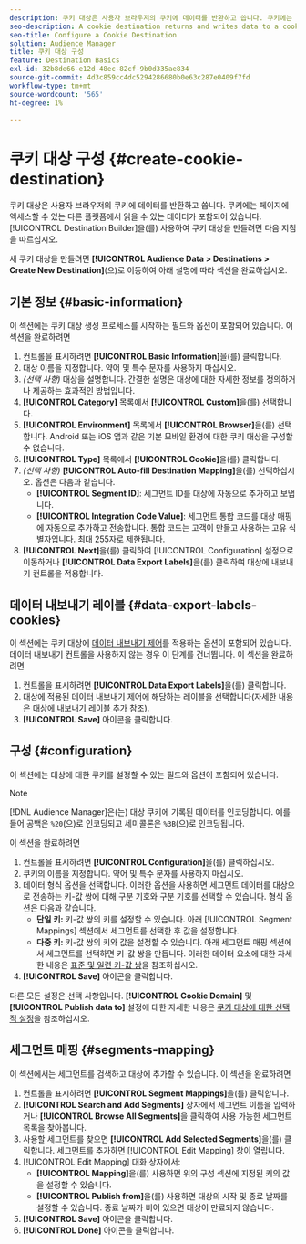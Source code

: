 ```yaml
---
description: 쿠키 대상은 사용자 브라우저의 쿠키에 데이터를 반환하고 씁니다. 쿠키에는 페이지에 액세스할 수 있는 다른 플랫폼에서 읽을 수 있는 데이터가 포함되어 있습니다. [!UICONTROL Destination Builder]을(를) 사용하여 쿠키 대상을 만들려면 다음 지침을 따르십시오.
seo-description: A cookie destination returns and writes data to a cookie in the user's browser. The cookie contains data that can be read by other platforms that have access to the page. Follow these instructions to create a cookie destination with [!UICONTROL Destination Builder].
seo-title: Configure a Cookie Destination
solution: Audience Manager
title: 쿠키 대상 구성
feature: Destination Basics
exl-id: 32b8de66-e12d-48ec-82cf-9b0d335ae834
source-git-commit: 4d3c859cc4dc5294286680b0e63c287e0409f7fd
workflow-type: tm+mt
source-wordcount: '565'
ht-degree: 1%

---
```


# 쿠키 대상 구성 {#create-cookie-destination}

쿠키 대상은 사용자 브라우저의 쿠키에 데이터를 반환하고 씁니다. 쿠키에는 페이지에 액세스할 수 있는 다른 플랫폼에서 읽을 수 있는 데이터가 포함되어 있습니다. [!UICONTROL Destination Builder]을(를) 사용하여 쿠키 대상을 만들려면 다음 지침을 따르십시오.

<!-- create-cookie-destination.xml -->

새 쿠키 대상을 만들려면 **[!UICONTROL Audience Data > Destinations > Create New Destination]**(으)로 이동하여 아래 설명에 따라 섹션을 완료하십시오.

## 기본 정보 {#basic-information}

이 섹션에는 쿠키 대상 생성 프로세스를 시작하는 필드와 옵션이 포함되어 있습니다. 이 섹션을 완료하려면

1. 컨트롤을 표시하려면 **[!UICONTROL Basic Information]**&#x200B;을(를) 클릭합니다.
2. 대상 이름을 지정합니다. 약어 및 특수 문자를 사용하지 마십시오.
3. *(선택 사항)* 대상을 설명합니다. 간결한 설명은 대상에 대한 자세한 정보를 정의하거나 제공하는 효과적인 방법입니다.
4. **[!UICONTROL Category]** 목록에서 **[!UICONTROL Custom]**&#x200B;을(를) 선택합니다.
5. **[!UICONTROL Environment]** 목록에서 **[!UICONTROL Browser]**&#x200B;을(를) 선택합니다. Android 또는 iOS 앱과 같은 기본 모바일 환경에 대한 쿠키 대상을 구성할 수 없습니다.
6. **[!UICONTROL Type]** 목록에서 **[!UICONTROL Cookie]**&#x200B;을(를) 클릭합니다.
7. *(선택 사항)* **[!UICONTROL Auto-fill Destination Mapping]**&#x200B;을(를) 선택하십시오. 옵션은 다음과 같습니다.
   * **[!UICONTROL Segment ID]**: 세그먼트 ID를 대상에 자동으로 추가하고 보냅니다.
   * **[!UICONTROL Integration Code Value]**: 세그먼트 통합 코드를 대상 매핑에 자동으로 추가하고 전송합니다. 통합 코드는 고객이 만들고 사용하는 고유 식별자입니다. 최대 255자로 제한됩니다.
8. **[!UICONTROL Next]**&#x200B;을(를) 클릭하여 [!UICONTROL Configuration] 설정으로 이동하거나 **[!UICONTROL Data Export Labels]**&#x200B;을(를) 클릭하여 대상에 내보내기 컨트롤을 적용합니다.

## 데이터 내보내기 레이블 {#data-export-labels-cookies}

이 섹션에는 쿠키 대상에 [데이터 내보내기 제어](../../features/data-export-controls.md)를 적용하는 옵션이 포함되어 있습니다. 데이터 내보내기 컨트롤을 사용하지 않는 경우 이 단계를 건너뜁니다. 이 섹션을 완료하려면

1. 컨트롤을 표시하려면 **[!UICONTROL Data Export Labels]**&#x200B;을(를) 클릭합니다.
2. 대상에 적용된 데이터 내보내기 제어에 해당하는 레이블을 선택합니다(자세한 내용은 [대상에 내보내기 레이블 추가](/help/using/features/destinations/add-data-export-labels.md) 참조).
3. **[!UICONTROL Save]** 아이콘을 클릭합니다.

## 구성 {#configuration}

이 섹션에는 대상에 대한 쿠키를 설정할 수 있는 필드와 옵션이 포함되어 있습니다.

>[!NOTE]
>
>[!DNL Audience Manager]은(는) 대상 쿠키에 기록된 데이터를 인코딩합니다. 예를 들어 공백은 `%20`(으)로 인코딩되고 세미콜론은 `%3B`(으)로 인코딩됩니다.

이 섹션을 완료하려면

1. 컨트롤을 표시하려면 **[!UICONTROL Configuration]**&#x200B;을(를) 클릭하십시오.
1. 쿠키의 이름을 지정합니다. 약어 및 특수 문자를 사용하지 마십시오.
1. 데이터 형식 옵션을 선택합니다. 이러한 옵션을 사용하면 세그먼트 데이터를 대상으로 전송하는 키-값 쌍에 대해 구분 기호와 구분 기호를 선택할 수 있습니다. 형식 옵션은 다음과 같습니다.
   * **단일 키:** 키-값 쌍의 키를 설정할 수 있습니다. 아래 [!UICONTROL Segment Mappings] 섹션에서 세그먼트를 선택한 후 값을 설정합니다.
   * **다중 키:** 키-값 쌍의 키와 값을 설정할 수 있습니다. 아래 세그먼트 매핑 섹션에서 세그먼트를 선택하면 키-값 쌍을 만듭니다.
이러한 데이터 요소에 대한 자세한 내용은 [표준 및 일련 키-값 쌍](../../features/destinations/key-value-pairs.md)을 참조하십시오.
1. **[!UICONTROL Save]** 아이콘을 클릭합니다.

다른 모든 설정은 선택 사항입니다. **[!UICONTROL Cookie Domain]** 및 **[!UICONTROL Publish data to]** 설정에 대한 자세한 내용은 [쿠키 대상에 대한 선택적 설정](/help/using/features/destinations/cookie-destination-options.md)을 참조하십시오.

## 세그먼트 매핑 {#segments-mapping}

이 섹션에서는 세그먼트를 검색하고 대상에 추가할 수 있습니다. 이 섹션을 완료하려면

1. 컨트롤을 표시하려면 **[!UICONTROL Segment Mappings]**&#x200B;을(를) 클릭합니다.
1. **[!UICONTROL Search and Add Segments]** 상자에서 세그먼트 이름을 입력하거나 **[!UICONTROL Browse All Segments]**&#x200B;을 클릭하여 사용 가능한 세그먼트 목록을 찾아봅니다.
1. 사용할 세그먼트를 찾으면 **[!UICONTROL Add Selected Segments]**&#x200B;을(를) 클릭합니다. 세그먼트를 추가하면 [!UICONTROL Edit Mapping] 창이 열립니다.
1. [!UICONTROL Edit Mapping] 대화 상자에서:
   * **[!UICONTROL Mapping]**&#x200B;을(를) 사용하면 위의 구성 섹션에 지정된 키의 값을 설정할 수 있습니다.
   * **[!UICONTROL Publish from]**&#x200B;을(를) 사용하면 대상의 시작 및 종료 날짜를 설정할 수 있습니다. 종료 날짜가 비어 있으면 대상이 만료되지 않습니다.
1. **[!UICONTROL Save]** 아이콘을 클릭합니다.
1. **[!UICONTROL Done]** 아이콘을 클릭합니다.
